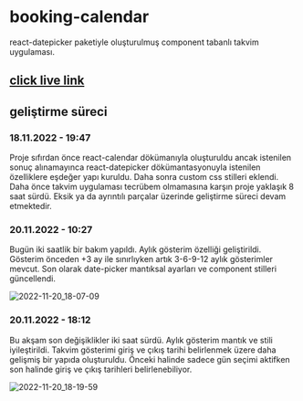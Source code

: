 # booking-calendar

react-datepicker paketiyle oluşturulmuş component tabanlı takvim uygulaması.

## [click live link](https://amazing-jalebi-a5ebc0.netlify.app/)

## geliştirme süreci

### 18.11.2022 - 19:47

Proje sıfırdan önce react-calendar dökümanıyla oluşturuldu ancak istenilen sonuç alınamayınca react-datepicker dökümantasyonuyla istenilen özelliklere eşdeğer yapı kuruldu. Daha sonra custom css stilleri eklendi. Daha önce takvim uygulaması tecrübem olmamasına karşın proje yaklaşık 8 saat sürdü. Eksik ya da ayrıntılı parçalar üzerinde geliştirme süreci devam etmektedir.

### 20.11.2022 - 10:27
Bugün iki saatlik bir bakım yapıldı. Aylık gösterim özelliği geliştirildi. Gösterim önceden +3 ay ile sınırlıyken artık 3-6-9-12 aylık gösterimler mevcut. Son olarak date-picker mantıksal ayarları ve component stilleri güncellendi.

![2022-11-20_18-07-09](https://user-images.githubusercontent.com/82842186/202910112-e3157a5d-3e2e-4fee-b473-2c3737d64dca.png)

### 20.11.2022 - 18:12
Bu akşam son değişiklikler iki saat sürdü. Aylık gösterim mantık ve stili iyileştirildi. Takvim gösterimi giriş ve çıkış tarihi belirlenmek üzere daha gelişmiş bir yapıda oluşturuldu. Önceki halinde sadece gün seçimi aktifken son halinde giriş ve çıkış tarihleri belirlenebiliyor. 

![2022-11-20_18-19-59](https://user-images.githubusercontent.com/82842186/202910426-8ae9177e-ffe7-4ec1-a722-3de610b4d746.png)
